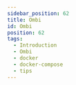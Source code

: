 ```yaml
---
sidebar_position: 62
title: Ombi
id: Ombi
position: 62
tags:
  - Introduction
  - Ombi
  - docker
  - docker-compose
  - tips
---
```

